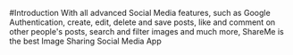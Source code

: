 #Introduction
With all advanced Social Media features, such as Google Authentication, create, edit, delete and save posts, like and comment on other people's posts, search and filter images and much more, ShareMe is the best Image Sharing Social Media App
